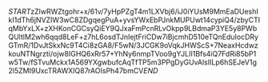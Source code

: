 $START$zZlwRWZtgohr+x/61v/7yHpPZgT4m1LXVbj6/iJ0iYUsM9MmEaDUeshIkI1dTh6jNVZIW3wC8ZDgqegPuA+yvsYWxEbPJnkMUPUwt14cypiQ4/zbyCTIqMbYxLX+zXHKonCGCsyQiEY9QJxaFmPcnRLvOkpp9LBdmaP3YE5y8PWbQUltlM2wh6qqd8LeF+z7hL6osdTJnIejtFriCDw7iBjcmhD510eTQnEduIocDRyGTmR/1DvJtSkxNc9T4Ci8zGA8/F5wN/3JCGK9oVqkJHWScS+7NeaxHcdwzkouNTNgrzti/ojw8IGHQ6xRr57+YhNy6nmpTVoo9gYJLII1Bfs4iQ7FdRi85bP1w5Tw/fSTvuMckx1A569YXgwbufcAqTfTP5m3PPgDyGUvAlsIILp6hSEJeV1g2l5ZMI9UxcTRAWXIQ87rAOIsPh47bmCV$END$